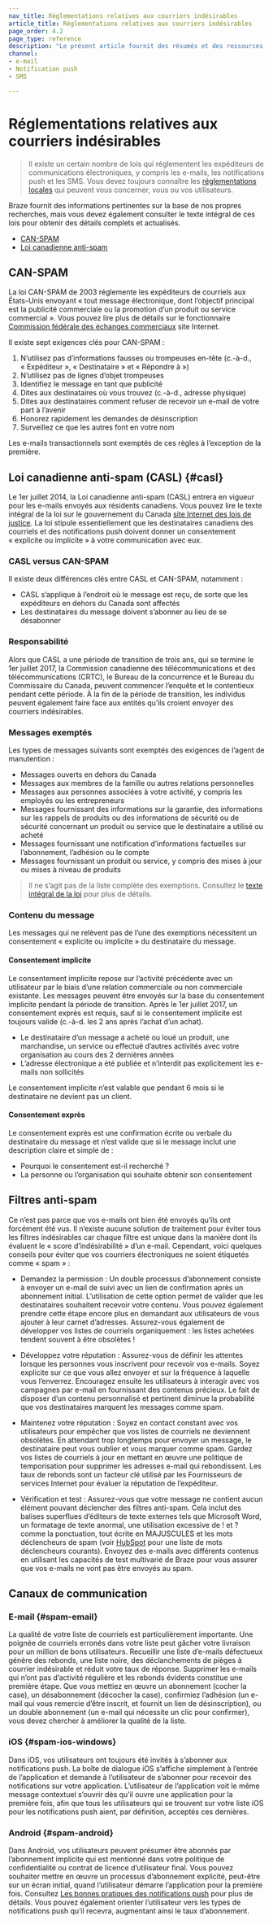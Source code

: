 ```yaml
---
nav_title: Réglementations relatives aux courriers indésirables
article_title: Réglementations relatives aux courriers indésirables
page_order: 4.2
page_type: reference
description: "Le présent article fournit des résumés et des ressources sur diverses réglementations des spams susceptibles de vous concerner, vous ou vos utilisateurs."
channel:
- e-mail
- Notification push
- SMS

---
```


# Réglementations relatives aux courriers indésirables

> Il existe un certain nombre de lois qui réglementent les expéditeurs de communications électroniques, y compris les e-mails, les notifications push et les SMS. Vous devez toujours connaître les [réglementations locales][4] qui peuvent vous concerner, vous ou vos utilisateurs. 

Braze fournit des informations pertinentes sur la base de nos propres recherches, mais vous devez également consulter le texte intégral de ces lois pour obtenir des détails complets et actualisés.

- [CAN-SPAM][1]
- [Loi canadienne anti-spam][2]

## CAN-SPAM

La loi CAN-SPAM de 2003 réglemente les expéditeurs de courriels aux États-Unis envoyant « tout message électronique, dont l’objectif principal est la publicité commerciale ou la promotion d’un produit ou service commercial ». Vous pouvez lire plus de détails sur le fonctionnaire [Commission fédérale des échanges commerciaux][5] site Internet.

Il existe sept exigences clés pour CAN-SPAM :

1. N’utilisez pas d’informations fausses ou trompeuses en-tête (c.-à-d., « Expéditeur », « Destinataire » et « Répondre à »)
2. N’utilisez pas de lignes d’objet trompeuses
3. Identifiez le message en tant que publicité
4. Dites aux destinataires où vous trouvez (c.-à-d., adresse physique)
5. Dites aux destinataires comment refuser de recevoir un e-mail de votre part à l’avenir
6. Honorez rapidement les demandes de désinscription
7. Surveillez ce que les autres font en votre nom

Les e-mails transactionnels sont exemptés de ces règles à l’exception de la première.

## Loi canadienne anti-spam (CASL) {#casl}

Le 1er juillet 2014, la Loi canadienne anti-spam (CASL) entrera en vigueur pour les e-mails envoyés aux résidents canadiens. Vous pouvez lire le texte intégral de la loi sur le gouvernement du Canada [site Internet des lois de justice][3]. La loi stipule essentiellement que les destinataires canadiens des courriels et des notifications push doivent donner un consentement « explicite ou implicite » à votre communication avec eux.

### CASL versus CAN-SPAM

Il existe deux différences clés entre CASL et CAN-SPAM, notamment :

- CASL s’applique à l’endroit où le message est reçu, de sorte que les expéditeurs en dehors du Canada sont affectés
- Les destinataires du message doivent s’abonner au lieu de se désabonner

### Responsabilité

Alors que CASL a une période de transition de trois ans, qui se termine le 1er juillet 2017, la Commission canadienne des télécommunications et des télécommunications (CRTC), le Bureau de la concurrence et le Bureau du Commissaire du Canada, peuvent commencer l’enquête et le contentieux pendant cette période. À la fin de la période de transition, les individus peuvent également faire face aux entités qu’ils croient envoyer des courriers indésirables.

### Messages exemptés

Les types de messages suivants sont exemptés des exigences de l’agent de manutention :

- Messages ouverts en dehors du Canada
- Messages aux membres de la famille ou autres relations personnelles
- Messages aux personnes associées à votre activité, y compris les employés ou les entrepreneurs
- Messages fournissant des informations sur la garantie, des informations sur les rappels de produits ou des informations de sécurité ou de sécurité concernant un produit ou service que le destinataire a utilisé ou acheté
- Messages fournissant une notification d’informations factuelles sur l’abonnement, l’adhésion ou le compte
- Messages fournissant un produit ou service, y compris des mises à jour ou mises à niveau de produits

>  Il ne s’agit pas de la liste complète des exemptions. Consultez le [texte intégral de la loi][3] pour plus de détails.

### Contenu du message

Les messages qui ne relèvent pas de l’une des exemptions nécessitent un consentement « explicite ou implicite » du destinataire du message.

#### Consentement implicite

Le consentement implicite repose sur l’activité précédente avec un utilisateur par le biais d’une relation commerciale ou non commerciale existante. Les messages peuvent être envoyés sur la base du consentement implicite pendant la période de transition. Après le 1er juillet 2017, un consentement exprès est requis, sauf si le consentement implicite est toujours valide (c.-à-d. les 2 ans après l’achat d’un achat).

- Le destinataire d’un message a acheté ou loué un produit, une marchandise, un service ou effectué d’autres activités avec votre organisation au cours des 2 dernières années
- L’adresse électronique a été publiée et n’interdit pas explicitement les e-mails non sollicités

Le consentement implicite n’est valable que pendant 6 mois si le destinataire ne devient pas un client.

#### Consentement exprès

Le consentement exprès est une confirmation écrite ou verbale du destinataire du message et n’est valide que si le message inclut une description claire et simple de :

- Pourquoi le consentement est-il recherché ?
- La personne ou l’organisation qui souhaite obtenir son consentement

## Filtres anti-spam

Ce n’est pas parce que vos e-mails ont bien été envoyés qu’ils ont forcément été vus. Il n’existe aucune solution de traitement pour éviter tous les filtres indésirables car chaque filtre est unique dans la manière dont ils évaluent le « score d’indésirabilité » d’un e-mail. Cependant, voici quelques conseils pour éviter que vos courriers électroniques ne soient étiquetés comme « spam » :

- Demandez la permission : Un double processus d’abonnement consiste à envoyer un e-mail de suivi avec un lien de confirmation après un abonnement initial. L’utilisation de cette option permet de valider que les destinataires souhaitent recevoir votre contenu. Vous pouvez également prendre cette étape encore plus en demandant aux utilisateurs de vous ajouter à leur carnet d’adresses. Assurez-vous également de développer vos listes de courriels organiquement : les listes achetées tendent souvent à être obsolètes !

- Développez votre réputation : Assurez-vous de définir les attentes lorsque les personnes vous inscrivent pour recevoir vos e-mails. Soyez explicite sur ce que vous allez envoyer et sur la fréquence à laquelle vous l’enverrez. Encouragez ensuite les utilisateurs à interagir avec vos campagnes par e-mail en fournissant des contenus précieux. Le fait de disposer d’un contenu personnalisé et pertinent diminue la probabilité que vos destinataires marquent les messages comme spam.

- Maintenez votre réputation : Soyez en contact constant avec vos utilisateurs pour empêcher que vos listes de courriels ne deviennent obsolètes. En attendant trop longtemps pour envoyer un message, le destinataire peut vous oublier et vous marquer comme spam. Gardez vos listes de courriels à jour en mettant en œuvre une politique de temporisation pour supprimer les adresses e-mail qui rebondissent. Les taux de rebonds sont un facteur clé utilisé par les Fournisseurs de services Internet pour évaluer la réputation de l’expéditeur.

- Vérification et test : Assurez-vous que votre message ne contient aucun élément pouvant déclencher des filtres anti-spam. Cela inclut des balises superflues d’éditeurs de texte externes tels que Microsoft Word, un formatage de texte anormal, une utilisation excessive de ! et ? comme la ponctuation, tout écrite en MAJUSCULES et les mots déclencheurs de spam (voir [HubSpot][7] pour une liste de mots déclencheurs courants). Envoyez des e-mails avec différents contenus en utilisant les capacités de test multivarié de Braze pour vous assurer que vos e-mails ne vont pas être envoyés au spam.

## Canaux de communication

### E-mail {#spam-email}

La qualité de votre liste de courriels est particulièrement importante.  Une poignée de courriels erronés dans votre liste peut gâcher votre livraison pour un million de bons utilisateurs. Recueillir une liste d’e-mails défectueux génère des rebonds, une liste noire, des déclanchements de pièges à courrier indésirable et réduit votre taux de réponse. Supprimer les e-mails qui n’ont pas d’activité régulière et les rebonds évidents constitue une première étape. Que vous mettiez en œuvre un abonnement (cocher la case), un désabonnement (décocher la case), confirmiez l’adhésion (un e-mail qui vous remercie d’être inscrit, et fournit un lien de désinscription), ou un double abonnement (un e-mail qui nécessite un clic pour confirmer), vous devez chercher à améliorer la qualité de la liste.

### iOS {#spam-ios-windows}

Dans iOS, vos utilisateurs ont toujours été invités à s’abonner aux notifications push. La boîte de dialogue iOS s’affiche simplement à l’entrée de l’application et demande à l’utilisateur de s’abonner pour recevoir des notifications sur votre application. L’utilisateur de l’application voit le même message contextuel s’ouvrir dès qu’il ouvre une application pour la première fois, afin que tous les utilisateurs qui se trouvent sur votre liste iOS pour les notifications push aient, par définition, acceptés ces dernières.

### Android {#spam-android}

Dans Android, vos utilisateurs peuvent présumer être abonnés par l’abonnement implicite qui est mentionné dans votre politique de confidentialité ou contrat de licence d’utilisateur final. Vous pouvez souhaiter mettre en œuvre un processus d’abonnement explicité, peut-être sur un écran initial, quand l’utilisateur démarre l’application pour la première fois. Consultez [Les bonnes pratiques des notifications push][6] pour plus de détails. Vous pouvez également orienter l’utilisateur vers les types de notifications push qu’il recevra, augmentant ainsi le taux d’abonnement.

[1]: #can-spam
[2]: #casl
[3]: http://laws-lois.justice.gc.ca/eng/annualstatutes/2010_23/FullText.html
[4]: https://en.wikipedia.org/wiki/Email_spam_legislation_by_country "Wikipedia: Email spam legislation by country"
[5]: http://www.business.ftc.gov/documents/bus61-can-spam-act-compliance-guide-business "CAN-SPAM Act: A Compliance Guide for Business"
[6]: {{site.baseurl}}/user_guide/message_building_by_channel/push/best_practices/
[7]: http://blog.hubspot.com/blog/tabid/6307/bid/30684/The-Ultimate-List-of-Email-SPAM-Trigger-Words.aspx#sm.00001wbela64xddnmppa99vp1xa8j "The Ultimate List of 394 Email Spam Trigger Words to Avoid in 2021"

